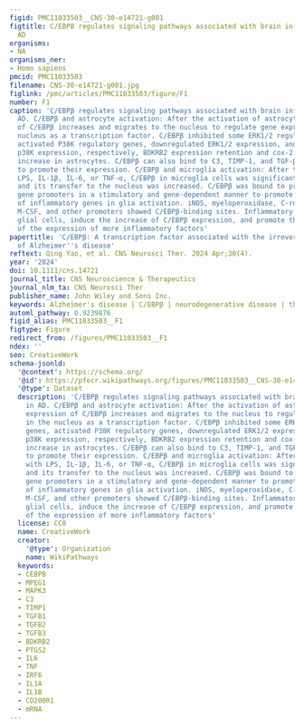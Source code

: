 ```yaml
---
figid: PMC11033503__CNS-30-e14721-g001
figtitle: C/EBPB regulates signaling pathways associated with brain inflammation in
  AD
organisms:
- NA
organisms_ner:
- Homo sapiens
pmcid: PMC11033503
filename: CNS-30-e14721-g001.jpg
figlink: /pmc/articles/PMC11033503/figure/F1
number: F1
caption: 'C/EBPβ regulates signaling pathways associated with brain inflammation in
  AD. C/EBPβ and astrocyte activation: After the activation of astrocytes, the expression
  of C/EBPβ increases and migrates to the nucleus to regulate gene expression in the
  nucleus as a transcription factor. C/EBPβ inhibited some ERK1/2 regulatory genes,
  activated P38K regulatory genes, downregulated ERK1/2 expression, and increased
  p38K expression, respectively, BDKRB2 expression retention and cox‐2 expression
  increase in astrocytes. C/EBPβ can also bind to C3, TIMP‐1, and TGF‐β1 promoters
  to promote their expression. C/EBPβ and microglia activation: After treatment with
  LPS, IL‐1β, IL‐6, or TNF‐α, C/EBPβ in microglia cells was significantly increased
  and its transfer to the nucleus was increased. C/EBPβ was bound to pro‐inflammatory
  gene promoters in a stimulatory and gene‐dependent manner to promote the expression
  of inflammatory genes in glia activation. iNOS, myeloperoxidase, C‐reactive protein,
  M‐CSF, and other promoters showed C/EBPβ‐binding sites. Inflammatory factors activate
  glial cells, induce the increase of C/EBPβ expression, and promote the increase
  of the expression of more inflammatory factors'
papertitle: 'C/EBPβ: A transcription factor associated with the irreversible progression
  of Alzheimer''s disease'
reftext: Qing Yao, et al. CNS Neurosci Ther. 2024 Apr;30(4).
year: '2024'
doi: 10.1111/cns.14721
journal_title: CNS Neuroscience & Therapeutics
journal_nlm_ta: CNS Neurosci Ther
publisher_name: John Wiley and Sons Inc.
keywords: Alzheimer's disease | C/EBPβ | neurodegenerative disease | therapy | transcription
automl_pathway: 0.9239876
figid_alias: PMC11033503__F1
figtype: Figure
redirect_from: /figures/PMC11033503__F1
ndex: ''
seo: CreativeWork
schema-jsonld:
  '@context': https://schema.org/
  '@id': https://pfocr.wikipathways.org/figures/PMC11033503__CNS-30-e14721-g001.html
  '@type': Dataset
  description: 'C/EBPβ regulates signaling pathways associated with brain inflammation
    in AD. C/EBPβ and astrocyte activation: After the activation of astrocytes, the
    expression of C/EBPβ increases and migrates to the nucleus to regulate gene expression
    in the nucleus as a transcription factor. C/EBPβ inhibited some ERK1/2 regulatory
    genes, activated P38K regulatory genes, downregulated ERK1/2 expression, and increased
    p38K expression, respectively, BDKRB2 expression retention and cox‐2 expression
    increase in astrocytes. C/EBPβ can also bind to C3, TIMP‐1, and TGF‐β1 promoters
    to promote their expression. C/EBPβ and microglia activation: After treatment
    with LPS, IL‐1β, IL‐6, or TNF‐α, C/EBPβ in microglia cells was significantly increased
    and its transfer to the nucleus was increased. C/EBPβ was bound to pro‐inflammatory
    gene promoters in a stimulatory and gene‐dependent manner to promote the expression
    of inflammatory genes in glia activation. iNOS, myeloperoxidase, C‐reactive protein,
    M‐CSF, and other promoters showed C/EBPβ‐binding sites. Inflammatory factors activate
    glial cells, induce the increase of C/EBPβ expression, and promote the increase
    of the expression of more inflammatory factors'
  license: CC0
  name: CreativeWork
  creator:
    '@type': Organization
    name: WikiPathways
  keywords:
  - CEBPB
  - MPEG1
  - MAPK3
  - C3
  - TIMP1
  - TGFB1
  - TGFB2
  - TGFB3
  - BDKRB2
  - PTGS2
  - IL6
  - TNF
  - IRF6
  - IL1A
  - IL1B
  - CD200R1
  - mRNA
---
```

